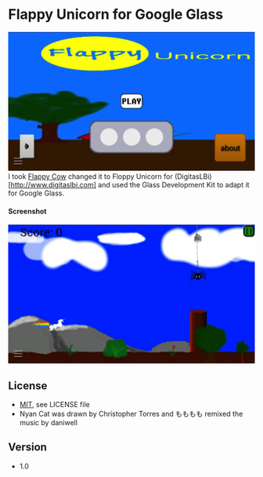 Flappy Unicorn for Google Glass
======
![Banner](/graphics/unicorn.PNG)
I took [Flappy Cow](https://github.com/cubei/FlappyCow) changed it to Floppy Unicorn for (DigitasLBi)[http://www.digitaslbi.com] and used the Glass Development Kit to adapt it for Google Glass.


#### Screenshot
![Sceenshot Flappy Unicorn](/graphics/unicorn_game.PNG)

## License 
* [MIT](http://opensource.org/licenses/MIT), see LICENSE file
* Nyan Cat was drawn by Christopher Torres and もももも remixed the music by daniwell

## Version 
* 1.0

